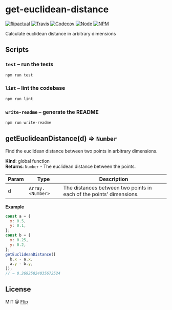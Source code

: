 # get-euclidean-distance

[![flipactual](https://img.shields.io/badge/😋-flipactual-218AC7.svg?style=flat-square)](https://www.flipactual.com/)
[![Travis](https://img.shields.io/travis/flipactual/get-euclidean-distance.svg?style=flat-square)](https://travis-ci.org/flipactual/get-euclidean-distance/)
[![Codecov](https://img.shields.io/codecov/c/github/flipactual/get-euclidean-distance.svg?style=flat-square)](https://codecov.io/gh/flipactual/get-euclidean-distance/)
[![Node](https://img.shields.io/node/v/get-euclidean-distance.svg?style=flat-square)](http://npmjs.com/package/get-euclidean-distance)
[![NPM](https://img.shields.io/npm/v/get-euclidean-distance.svg?style=flat-square)](http://npmjs.com/package/get-euclidean-distance)

Calculate euclidean distance in arbitrary dimensions

## Scripts

### `test` – run the tests

```sh
npm run test
```

### `lint` – lint the codebase

```sh
npm run lint
```

### `write-readme` – generate the README

```sh
npm run write-readme
```

<a name="getEuclideanDistance"></a>

## getEuclideanDistance(d) ⇒ <code>Number</code>
Find the euclidean distance between two points in arbitrary dimensions.

**Kind**: global function  
**Returns**: <code>Number</code> - The euclidean distance between the points.  

| Param | Type | Description |
| --- | --- | --- |
| d | <code>Array.&lt;Number&gt;</code> | The distances between two points in each of the points' dimensions. |

**Example**  
```js
const a = {
  x: 0.5,
  y: 0.1,
};
const b = {
  x: 0.25,
  y: 0.2,
};
getEuclideanDistance([
  b.x - a.x,
  a.y - b.y,
]);
// → 0.26925824035672524
```

## License

MIT @ [Flip](https://github.com/flipactual)
